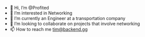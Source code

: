 - 👋 Hi, I’m @Profited
- 👀 I’m interested in Networking
- 🌱 I’m currently an Engineer at a transportation company
- 💞️ I’m looking to collaborate on projects that involve networking
- 📫 How to reach me tim@backend.gg

<!---
Profited/Profited is a ✨ special ✨ repository because its `README.md` (this file) appears on your GitHub profile.
You can click the Preview link to take a look at your changes.
--->
